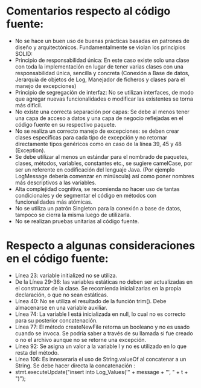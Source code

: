 # Comentarios respecto al código fuente:
*	No se hace un buen uso de buenas prácticas basadas en patrones de diseño y arquitectónicos. Fundamentalmente se violan los principios SOLID:
*	Principio de responsabilidad única: En este caso existe solo una clase con toda la implementación en lugar de tener varias clases con una responsabilidad única, sencilla y concreta (Conexión a Base de datos, Jerarquía de objetos de Log, Manejador de ficheros y clases para el manejo de excepciones)  
*	Principio de segregación de interfaz: No se utilizan interfaces, de modo que agregar nuevas funcionalidades o modificar las existentes se torna más difícil.
*	No existe una correcta separación por capas: Se debe al menos tener una capa de acceso a datos y una capa de negocio reflejadas en el código fuente en su respectivo paquete.
*	No se realiza un correcto manejo de excepciones: se deben crear clases específicas para cada tipo de excepción y no retornar directamente tipos genéricos como en caso de la línea 39, 45 y 48 (Exception).
*	Se debe utilizar al menos un estándar para el nombrado de paquetes, clases, métodos, variables, constantes etc., se sugiere camelCase, por ser un referente en codificación del lenguaje Java. (Por ejemplo LogMessage debería comenzar en minúscula) así como poner nombres más descriptivos a las variables.
*	Alta complejidad cognitiva, se recomienda no hacer uso de tantas condicionales y de segmentar el código en métodos con funcionalidades más atómicas.
*	No se utiliza un patrón Singleton para la conexión a base de datos, tampoco se cierra la misma luego de utilizarla.
*	No se realizan pruebas unitarias al código fuente. 
# Respecto a algunas consideraciones en el código fuente:
*	Línea 23: variable initialized no se utiliza.
*	De la Línea 29-36: las variables estáticas no deben ser actualizadas en el constructor de la clase. Se recomienda inicializarlas en la propia declaración, o que no sean estáticas. 
*	Línea 40: No se utiliza el resultado de la función trim(). Debe almacenarse en una variable auxiliar. 
*	Línea 74: La variable l está inicializada en null, lo cual no es correcto para su posterior concatenación.
*	Línea 77: El método createNewFile retorna un booleano y no es usado cuando se invoca. Se podría saber a través de su llamada si fue creado o no el archivo aunque no se retorne una excepción.
*	Línea 92: Se asigna un valor a la variable l y no es utilizado en lo que resta del método.
*	Línea 106: Es inneseraria el uso de String.valueOf al concatenar a un String. Se debe hacer directa la concatenación :
*	stmt.executeUpdate("insert into Log_Values('" + message + "', " + t + ")");
